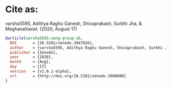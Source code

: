 # Cite as:

varsha5595, Adithya Raghu Ganesh, Shivaprakash, Surbhi Jha, & MeghanaVasist. (2020, August 17)

```bibtex
@article{varsha5595:seng-group-16,
  DOI       = {10.5281/zenodo.3947026}, 
  author    = {varsha5595, Adithya Raghu Ganesh, Shivaprakash, Surbhi Jha, MeghanaVasist}, 
  publisher = {Zenodo}, 
  year      = {2020}, 
  month     = {Aug},
  day       = {17}
  version   = {v1.0.1-alpha},
  url       = {http://doi.org/10.5281/zenodo.3988600}
}
```
